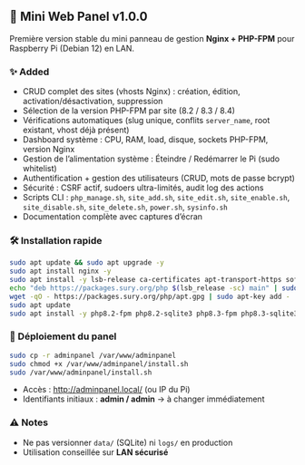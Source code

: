 ## 🎉 Mini Web Panel v1.0.0

Première version stable du mini panneau de gestion **Nginx + PHP-FPM** pour Raspberry Pi (Debian 12) en LAN.

### ✨ Added
- CRUD complet des sites (vhosts Nginx) : création, édition, activation/désactivation, suppression
- Sélection de la version PHP-FPM par site (8.2 / 8.3 / 8.4)
- Vérifications automatiques (slug unique, conflits `server_name`, root existant, vhost déjà présent)
- Dashboard système : CPU, RAM, load, disque, sockets PHP-FPM, version Nginx
- Gestion de l’alimentation système : Éteindre / Redémarrer le Pi (sudo whitelist)
- Authentification + gestion des utilisateurs (CRUD, mots de passe bcrypt)
- Sécurité : CSRF actif, sudoers ultra-limités, audit log des actions
- Scripts CLI : `php_manage.sh`, `site_add.sh`, `site_edit.sh`, `site_enable.sh`, `site_disable.sh`, `site_delete.sh`, `power.sh`, `sysinfo.sh`
- Documentation complète avec captures d’écran

### 🛠 Installation rapide
```bash
sudo apt update && sudo apt upgrade -y
sudo apt install nginx -y
sudo apt install -y lsb-release ca-certificates apt-transport-https software-properties-common gnupg2
echo "deb https://packages.sury.org/php $(lsb_release -sc) main" | sudo tee /etc/apt/sources.list.d/php.list
wget -qO - https://packages.sury.org/php/apt.gpg | sudo apt-key add -
sudo apt update
sudo apt install -y php8.2-fpm php8.2-sqlite3 php8.3-fpm php8.3-sqlite3 php8.4-fpm php8.4-sqlite3
```

### 🚀 Déploiement du panel
```bash
sudo cp -r adminpanel /var/www/adminpanel
sudo chmod +x /var/www/adminpanel/install.sh
sudo /var/www/adminpanel/install.sh
```

- Accès : http://adminpanel.local/ (ou IP du Pi)  
- Identifiants initiaux : **admin / admin** → à changer immédiatement  

### ⚠️ Notes
- Ne pas versionner `data/` (SQLite) ni `logs/` en production  
- Utilisation conseillée sur **LAN sécurisé**  
